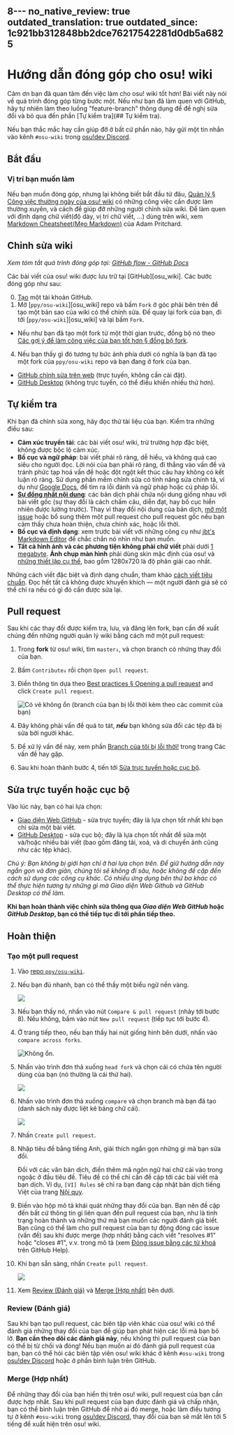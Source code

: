 8---
no_native_review: true
outdated_translation: true
outdated_since: 1c921bb312848bb2dce76217542281d0db5a6825
---

# Hướng dẫn đóng góp cho osu! wiki

Cảm ơn bạn đã quan tâm đến việc làm cho osu! wiki tốt hơn! Bài viết này nói về quá trình đóng góp từng bước một. Nếu như bạn đã làm quen với GitHub, hãy tự nhiên làm theo luồng "feature-branch" thông dụng để đề nghị sửa đổi và bỏ qua đến phần [Tự kiểm tra](## Tự kiểm tra).

Nếu bạn thắc mắc hay cần giúp đỡ ở bất cứ phần nào, hãy gửi một tin nhắn vào kênh `#osu-wiki` trong [osu!dev Discord](https://discord.gg/ppy).

## Bắt đầu

### Vị trí bạn muốn làm

Nếu bạn muốn đóng góp, nhưng lại không biết bắt đầu từ đâu, [Quản lý § Công việc thường ngày của osu! wiki](/wiki/osu!_wiki/Maintenance#routines) có những công việc cần được làm thường xuyên, và cách để giúp đỡ những người chỉnh sửa wiki. Để làm quen với định dạng chữ viết(độ dày, vị trí chữ viết, ...) dùng trên wiki, xem [Markdown Cheatsheet(Mẹo Markdown)](https://github.com/adam-p/markdown-here/wiki/Markdown-Cheatsheet) của Adam Pritchard.

## Chỉnh sửa wiki

*Xem tóm tắt quá trình đóng góp tại: [GitHub flow - GitHub Docs](https://docs.github.com/en/get-started/quickstart/github-flow)*

Các bài viết của osu! wiki được lưu trữ tại [GitHub][osu_wiki]. Các bước đóng góp như sau:

0. [Tạo](https://github.com/signup) một tài khoản GitHub.
1. Mở [`ppy/osu-wiki`][osu_wiki] repo và bấm `Fork` ở góc phải bên trên để tạo một bản sao của wiki có thể chỉnh sửa. Để quay lại fork của bạn, đi tới [`ppy/osu-wiki`][osu_wiki] và lại bấm `Fork`.

  - Nếu như bạn đã tạo một fork từ một thời gian trước, đồng bộ nó theo [Các gợi ý để làm công việc của bạn tốt hơn § đồng bộ fork](/wiki/osu!_wiki/Contribution_guide/Best_practices#syncing-the-fork).

4. Nếu bạn thấy gì đó tương tự bức ảnh phía dưới có nghĩa là bạn đã tạo một fork của `ppy/osu-wiki` repo và bạn đang ở fork của bạn.

  - [GitHub chỉnh sửa trên web](/wiki/osu!_wiki/Contribution_guide/GitHub_web-based_editor) (trực tuyến, không cần cài đặt).
  - [GitHub Desktop](/wiki/osu!_wiki/Contribution_guide/GitHub_Desktop) (không trực tuyến, có thể điều khiển nhiều thứ hơn).

## Tự kiểm tra

Khi bạn đã chỉnh sửa xong, hãy đọc thử tài liệu của bạn. Kiểm tra những điều sau:

- **Cảm xúc truyền tải**: các bài viết osu! wiki, trừ trường hợp đặc biệt, không được bộc lộ cảm xúc.
- **Bố cục và ngữ pháp**: bài viết phải rõ ràng, dễ hiểu, và không quá cao siêu cho người đọc. Lời nói của bạn phải rõ ràng, đi thẳng vào vấn đề và tránh phức tạp hoá vấn đề hoặc đột ngột kết thúc câu hay không có kết luận rõ ràng. Sử dụng phần mềm chỉnh sửa có tính năng sửa chính tả, ví dụ như [Google Docs](https://docs.google.com), để tìm ra lỗi đánh và ngữ pháp hoặc cú pháp lỗi.
- **[Sự đồng nhất nội dung](/wiki/Article_styling_criteria/Writing#content-parity)**: các bản dịch phải chứa nội dung giống nhau với bài viết gốc (sự thay đổi là cách chấm câu, diễn đạt, hay bố cục hiển nhiên được lường trước). Thay vì thay đổi nội dung của bản dịch, [mở một issue](https://github.com/ppy/osu-wiki/issues/new) hoặc bổ sung thêm một pull request cho pull request gốc nếu bạn cảm thấy chưa hoàn thiện, chưa chính xác, hoặc lỗi thời.
- **Bố cục và định dạng**: xem trước bài viết với những công cụ như [jbt's Markdown Editor](https://jbt.github.io/markdown-editor/) để chắc chắn nó nhìn như bạn muốn.
- **Tất cả hình ảnh và các phương tiện không phải chữ viết** phải dưới [1 megabyte](/wiki/Article_styling_criteria/Formatting#file-size). **Ảnh chụp màn hình** phải dùng skin mặc định của osu! và [những thiết lập cụ thể](/wiki/Article_styling_criteria/Formatting#screenshots-of-gameplay), bao gồm 1280x720 là độ phân giải cao nhất.

Những cách viết đặc biệt và định dạng chuẩn, tham khảo [cách viết tiêu chuẩn](/wiki/Article_styling_criteria). Đọc hết tất cả không được khuyến khích — một người đánh giá sẽ có thể chỉ ra nếu có gì đó cần được sửa lại.

## Pull request

Sau khi các thay đổi được kiểm tra, lưu, và đăng lên fork, bạn cần đề xuất chúng đến những người quản lý wiki bằng cách mở một pull request:

1. Trong **fork** từ osu! wiki, tìm `master↓`, và chọn branch có nhứng thay đổi của bạn.
2. Bấm `Contribute↓` rồi chọn `Open pull request`.
3. Điền thông tin dựa theo [Best practices § Opening a pull request](/wiki/osu!_wiki/Contribution_guide/Best_practices#opening-a-pull-request) and click `Create pull request`.

   ![](img/fork-ahead-behind.jpg "Có vẻ không ổn \(branch của bạn bị lỗi thời kèm theo các commit của bạn\)")

3. Đây không phải vấn đề quá to tát, ***nếu*** bạn không sửa đổi các tệp đã bị sửa bời người khác.

4. Để xử lý vấn đề này, xem phần [Branch của tôi bị lỗi thời!](/wiki/osu!_wiki/Contribution_guide/Best_practices#syncing-the-fork) trong trang Các vấn đề hay gặp.

5. Sau khi hoàn thành bước 4, tiến tới [Sửa trực tuyến hoặc cục bộ](#sửa-trực-tuyến-hoặc-cục-bộ).

## Sửa trực tuyến hoặc cục bộ

Vào lúc này, bạn có hai lựa chọn:

- [Giao diện Web GitHub](/wiki/osu!_wiki/Contribution_guide/GitHub_web-based_editor) - sửa trực tuyến; đây là lựa chọn tốt nhất khi bạn chỉ sửa một bài viết.
- [GitHub Desktop](/wiki/osu!_wiki/Contribution_guide/GitHub_Desktop) - sửa cục bộ; đây là lựa chọn tốt nhất để sửa một và/hoặc nhiều bài viết (bao gồm đăng tải, xoá, và di chuyển ảnh cũng như các tệp khác).

*Chú ý: Bạn không bị giới hạn chỉ ở hai lựa chọn trên. Để giữ hướng dẫn này ngắn gọn và đơn giản, chúng tôi sẽ không đi sâu, hoặc không đề cập đến cách sử dụng các công cụ khác. Có nhiều ứng dụng bên thứ ba khác có thể thực hiện tương tự những gì mà Giao diện Web Github và GitHub Desktop có thể làm.*

**Khi bạn hoàn thành việc chỉnh sửa thông qua *Giao diện Web GitHub* hoặc *GitHub Desktop*, bạn có thể tiếp tục đi tới phần tiếp theo.**

## Hoàn thiện

### Tạo một pull request

1. Vào [repo `ppy/osu-wiki`](https://github.com/ppy/osu-wiki).

2. Nếu bạn đủ nhanh, bạn có thể thấy một biểu ngữ nền vàng.

   ![](img/github-recent.jpg)

3. Nếu bạn thấy nó, nhấn vào nút `Compare & pull request` (nhảy tới bước 8). Nếu không, bấm vào nút `New pull request` (tiếp tục tới bước 4).

4. Ở trang tiếp theo, nếu bạn thấy hai nút giống hình bên dưới, nhấn vào `compare across forks`.

   ![](img/compare-across-forks-no.jpg "Không ổn.")

5. Nhấn vào trình đơn thả xuống `head fork` và chọn cái có chứa tên người dùng của bạn (nó thường là cái thứ hai).

   ![](img/head-fork.jpg)

6. Nhấn vào trình đơn thả xuống `compare` và chọn branch mà bạn đã tạo (danh sách này được liệt kê bảng chữ cái).

   ![](img/compare-branch.jpg)

7. Nhấn `Create pull request`.

8. Nhập tiêu đề bằng tiếng Anh, giải thích ngắn gọn những gì mà bạn sửa đổi.

   Đối với các văn bản dịch, điền thêm mã ngôn ngữ hai chữ cái vào trong ngoặc ở đầu tiêu đề. Tiêu đề có thể chỉ cần đề cập tới các bài viết mà bạn dịch. Ví dụ, `[VI] Rules` sẽ chỉ ra bạn đang cập nhật bản dịch tiếng Việt của trang [Nội quy](/wiki/Rules).

9. Điền vào hộp mô tả khái quát những thay đổi của bạn. Bạn nên đề cập đến bất cứ thông tin gì liên quan đến pull request của bạn, như là tình trạng hoàn thành và những thứ mà bạn muốn các người đánh giá biết. Bạn cũng có thể làm cho pull request của bạn tự động đóng các issue (vấn đề) sau khi được merge (hợp nhất) bằng cách viết "resolves #1" hoặc "closes #1", v.v. trong mô tả (xem [Đóng issue bằng các từ khoá](https://help.github.com/articles/closing-issues-using-keywords/) trên GitHub Help).

10. Khi bạn sẵn sàng, nhấn `Create pull request`.

    ![](img/new-pull-request.png)

11. Xem [Review (Đánh giá)](#review-(đánh-giá)) và [Merge (Hợp nhất)](#merge-(hợp-nhất)) bên dưới.

### Review (Đánh giá)

Sau khi bạn tạo pull request, các biên tập viên khác của osu! wiki có thể đánh giá những thay đổi của bạn để giúp bạn phát hiện các lỗi mà bạn bỏ lỡ. **Bạn cần theo dõi các đánh giá này**, nếu không thì pull request của bạn có thể bị từ chối và đóng! Nếu bạn muốn ai đó đánh giá pull request của bạn, bạn có thể hỏi các biên tập viên osu! wiki khác ở kênh `#osu-wiki` trong [osu!dev Discord](https://discord.gg/ppy) hoặc ở phần bình luận trên GitHub.

### Merge (Hợp nhất)

Để những thay đổi của bạn hiển thị trên osu! wiki, pull request của bạn cần được hợp nhất. Sau khi pull request của bạn được đánh giá và chấp nhận, bạn có thể bình luận trên GitHub để nhờ ai đó merge, hoặc làm điều tương tự ở kênh `#osu-wiki` trong [osu!dev Discord](https://discord.gg/ppy), thay đổi của bạn sẽ mất lên tới 5 tiếng để xuất hiện trên osu! wiki.
